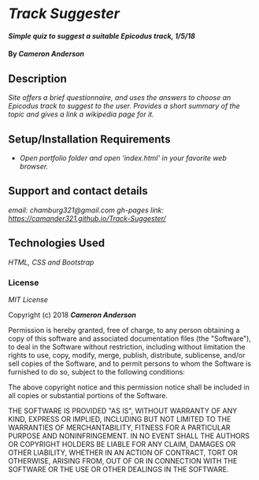 # _Track Suggester_

#### _Simple quiz to suggest a suitable Epicodus track, 1/5/18_

#### By _**Cameron Anderson**_

## Description

_Site offers a brief questionnaire, and uses the answers to choose an Epicodus track to suggest to the user. Provides a short summary of the topic and gives a link a wikipedia page for it._

## Setup/Installation Requirements

* _Open portfolio folder and open 'index.html' in your favorite web browser._

## Support and contact details

_email: chamburg321@gmail.com_
_gh-pages link: https://camander321.github.io/Track-Suggester/_

## Technologies Used

_HTML, CSS and Bootstrap_

### License

*MIT License*

Copyright (c) 2018 **_Cameron Anderson_**

Permission is hereby granted, free of charge, to any person obtaining a copy
of this software and associated documentation files (the "Software"), to deal
in the Software without restriction, including without limitation the rights
to use, copy, modify, merge, publish, distribute, sublicense, and/or sell
copies of the Software, and to permit persons to whom the Software is
furnished to do so, subject to the following conditions:

The above copyright notice and this permission notice shall be included in all
copies or substantial portions of the Software.

THE SOFTWARE IS PROVIDED "AS IS", WITHOUT WARRANTY OF ANY KIND, EXPRESS OR
IMPLIED, INCLUDING BUT NOT LIMITED TO THE WARRANTIES OF MERCHANTABILITY,
FITNESS FOR A PARTICULAR PURPOSE AND NONINFRINGEMENT. IN NO EVENT SHALL THE
AUTHORS OR COPYRIGHT HOLDERS BE LIABLE FOR ANY CLAIM, DAMAGES OR OTHER
LIABILITY, WHETHER IN AN ACTION OF CONTRACT, TORT OR OTHERWISE, ARISING FROM,
OUT OF OR IN CONNECTION WITH THE SOFTWARE OR THE USE OR OTHER DEALINGS IN THE
SOFTWARE.